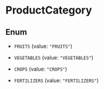 

# ProductCategory

## Enum


* `FRUITS` (value: `"FRUITS"`)

* `VEGETABLES` (value: `"VEGETABLES"`)

* `CROPS` (value: `"CROPS"`)

* `FERTILIZERS` (value: `"FERTILIZERS"`)



